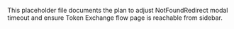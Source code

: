 This placeholder file documents the plan to adjust NotFoundRedirect modal timeout and ensure Token Exchange flow page is reachable from sidebar.
